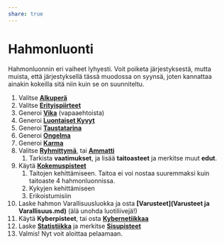 ```yaml
---
share: true
---
```

# Hahmonluonti

Hahmonluonnin eri vaiheet lyhyesti. Voit poiketa järjestyksestä, mutta muista, että järjestyksellä tässä muodossa on syynsä, joten kannattaa ainakin kokeilla sitä niin kuin se on suunniteltu.

1. Valitse **[Alkuperä](./Alkuperä/index.md)**
2. Valitse  **[Erityispiirteet](./Hahmot-Erityispiirteet.md)**
3. Generoi  **[Vika](./Hahmot-Viat.md)** (vapaaehtoista)
4. Generoi **[Luontaiset Kyvyt](./Hahmot-Kyvyt.md)**
5. Generoi  **[Taustatarina](./Hahmot-Taustatarina.md)**
6. Generoi **[Ongelma](./Hahmot-Ongelma.md)**
7. Generoi **[Karma](./Hahmot-Karma.md)**
8. Valitse  **[Ryhmittymä](./Hahmot-Ryhmittymä.md)**, tai **[Ammatti](./Hahmot-Ammatit.md)**
	1. Tarkista **vaatimukset**, ja lisää **taitoasteet** ja merkitse muut **edut**.
9. Käytä **[Kokemuspisteet](./Hahmot-Kokemus.md)**
   1. Taitojen kehittämiseen. Taitoa ei voi nostaa suuremmaksi kuin taitoaste 4 hahmonluonnissa.
   2. Kykyjen kehittämiseen
   3. Erikoistumisiin
11. Laske hahmon Varallisuusluokka ja osta **[Varusteet](Varusteet ja Varallisuus.md)** (älä unohda luotiliivejä!)
12. Käytä **Kyberpisteet**, tai osta  **[Kybernetiikkaa](../Kybernetiikka.md)**
13. Laske  **[Statistiikka](./Hahmot-Statistiikka.md)** ja merkitse **[Sisupisteet](./Hahmot-Sisu.md)**
14. Valmis! Nyt voit aloittaa pelaamaan.